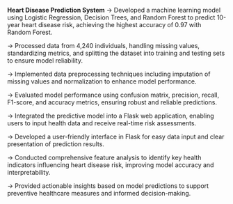 **Heart Disease Prediction System**
-> Developed a machine learning model using Logistic Regression, Decision Trees, and Random Forest to predict 10-year heart disease risk, achieving the highest accuracy of 0.97 with Random Forest.

-> Processed data from 4,240 individuals, handling missing values, standardizing metrics, and splitting the dataset into training and testing sets to ensure model reliability.

-> Implemented data preprocessing techniques including imputation of missing values and normalization to enhance model performance.

-> Evaluated model performance using confusion matrix, precision, recall, F1-score, and accuracy metrics, ensuring robust and reliable predictions.

-> Integrated the predictive model into a Flask web application, enabling users to input health data and receive real-time risk assessments.

-> Developed a user-friendly interface in Flask for easy data input and clear presentation of prediction results.

-> Conducted comprehensive feature analysis to identify key health indicators influencing heart disease risk, improving model accuracy and interpretability.

-> Provided actionable insights based on model predictions to support preventive healthcare measures and informed decision-making.
